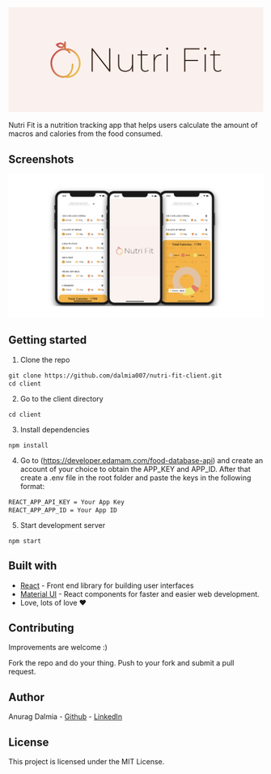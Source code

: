 <p align="center">
  <img src="images/cover.png" />
</p>



Nutri Fit is a nutrition tracking app that helps users calculate the amount of macros and calories from the food consumed.

## Screenshots

<p align="center">
  <img src="images/app.png" />
</p>



## Getting started

1. Clone the repo

```
git clone https://github.com/dalmia007/nutri-fit-client.git
cd client
```

2. Go to the client directory

```
cd client
```


3. Install dependencies

```
npm install
```

4. Go to (https://developer.edamam.com/food-database-api) and create an account of your choice to obtain the APP_KEY and APP_ID. After that create a .env file in the root folder and paste the keys in the following format:

```
REACT_APP_API_KEY = Your App Key
REACT_APP_APP_ID = Your App ID
```


5. Start development server

```
npm start
```


## Built with

* [React](https://reactjs.org) - Front end library for building user interfaces
* [Material UI](https://material-ui.com) - React components for faster and easier web development.
* Love, lots of love ♥


## Contributing

Improvements are welcome :)

Fork the repo and do your thing. Push to your fork and submit a pull request.


## Author

Anurag Dalmia - [Github](https://github.com/dalmia007) - [LinkedIn](https://www.linkedin.com/in/anurag-dalmia/)


## License

This project is licensed under the MIT License.
